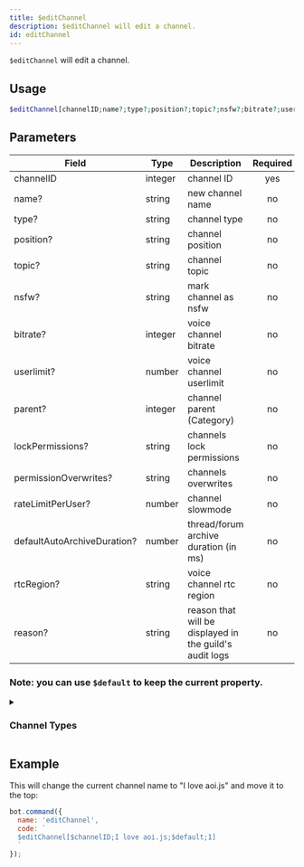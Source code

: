 ```yaml
---
title: $editChannel 
description: $editChannel will edit a channel.
id: editChannel
---
```


`$editChannel` will edit a channel.

## Usage

```php
$editChannel[channelID;name?;type?;position?;topic?;nsfw?;bitrate?;userlimit?;parent?;lockPermissions?;permissionOverwrites?;rateLimitPerUser?;defaultAutoArchiveDuration?;rtcRegion?;reason?]
```

## Parameters 


| Field     | Type    | Description                                        | Required |
|-----------|---------|----------------------------------------------------| :------: |
| channelID    | integer  | channel ID                           | yes      |
| name?    | string  | new channel name                           | no      |
| type?    | string  | channel type                           | no      |
| position?    | string  | channel position                           | no      |
| topic?    | string  | channel topic                           | no      |
| nsfw?    | string  | mark channel as nsfw                           | no      |
| bitrate?    | integer  | voice channel bitrate                           | no      |
| userlimit?    | number  | voice channel userlimit                           | no      |
| parent?    | integer  | channel parent (Category)                           | no      |
| lockPermissions?    | string  | channels lock permissions                           | no      |
| permissionOverwrites?    | string  | channels overwrites                           | no      |
| rateLimitPerUser?    | number  | channel slowmode                           | no      |
| defaultAutoArchiveDuration?    | number  | thread/forum archive duration (in ms)                           | no      |
| rtcRegion?    | string  | voice channel rtc region                           | no      |
| reason?    | string  | reason that will be displayed in the guild's audit logs                           | no      |

### Note: you can use `$default` to keep the current property.

<details>
  <summary><h3> Channel Types </h3></summary>

| Channel Type         |                    |
| -------------------- | ------------------ |
| Text Channel         | Text               |
| Voice Channel        | Voice              |
| Category             | Category           |
| Stage Channel        | Stage              |
| Private Thread       | PrivateThread      |
| Public Thread        | PublicThread       |
| Forum                | Forum              |
| Announcement Thread  | AnnouncementThread |
| Announcement Channel | Announcement       |

#### Note: all channel types are **case-sensitive**.

</details>

## Example

This will change the current channel name to "I love aoi.js" and move it to the top:

```javascript
bot.command({
  name: 'editChannel',
  code: `
  $editChannel[$channelID;I love aoi.js;$default;1]
  `
});
```
